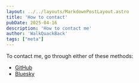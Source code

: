```yaml
---
layout: ../../layouts/MarkdownPostLayout.astro
title: 'How to contact'
pubDate: 2025-04-16
description: 'How to contact me'
author: 'WalkQuackBack'
tags: ["meta"]
---
```


To contact me, go through either of these methods:

- [GitHub](https://github.com/WalkQuackBack)
- [Bluesky](https://bsky.app/profile/wqb.bsky.social)
